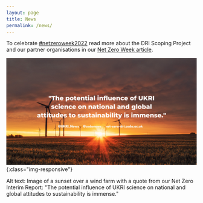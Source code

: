 ```yaml
---
layout: page
title: News
permalink: /news/
---
```


To celebrate [#netzeroweek2022](https://twitter.com/cedanews) read more about the DRI Scoping Project and our partner organisations in our [Net Zero Week article](/news/project-partners/).

![abstract-banner-image](images/quote-tweet-graphic.png){:class="img-responsive"} 

Alt text: Image of a sunset over a wind farm with a quote from our Net Zero Interim Report: "The potential influence of UKRI science on national and global attitudes to sustainability is immense."
